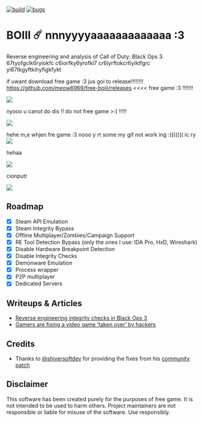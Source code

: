 [![build](https://img.shields.io/github/actions/workflow/status/meow6969/free-boiii/build.yml?branch=main&label=Build&logo=github)](https://github.com/meow6969/free-boiii/actions)
[![bugs](https://img.shields.io/github/issues/momo5502/boiii/bug?label=Bugs)](https://github.com/momo5502/boiii/issues?q=is%3Aissue+is%3Aopen+label%3Abug)

# BOIII ☄️ nnnyyyyaaaaaaaaaaaaa :3

Reverse engineering and analysis of Call of Duty: Black Ops 3.
67tyofgclk6ryiokfc c6iorfky6yrofkl7 cr6iyrftokcr6yiktfgrc yi67tkgyftkihyfigkfykt

if uwant download free game :3 jus goi to release!!!!!!!! https://github.com/meow6969/free-boiii/releases <<<< free game :3 !!!!!!!

<img src="https://meow6969.github.io/moew/peakbulgarian.jpg">

nyooo u canot do dis !! do not free game >:( !!!!!

<img src="https://meow6969.github.io/moew/cirnotalking.gif">

hehe m,e whjen fre game :3
nooo y rt some my gif not work ing :((((((( ic ry 
<img src="https://meow6969.github.io/moew/imdanicing.gif">

hehaa

<img src="https://meow6969.github.io/moew/haha.gif">

cionputr

<img src="https://meow6969.github.io/moew/pythoncomputer.gif">

## Roadmap

- [x] Steam API Emulation
- [x] Steam Integrity Bypass
- [x] Offline Multiplayer/Zombies/Campaign Support
- [x] RE Tool Detection Bypass (only the ones I use: IDA Pro, HxD, Wireshark)
- [x] Disable Hardware Breakpoint Detection
- [x] Disable Integrity Checks
- [x] Demonware Emulation
- [x] Process wrapper
- [x] P2P multiplayer
- [x] Dedicated Servers

## Writeups & Articles

- <a href="https://momo5502.com/posts/2022-11-17-reverse-engineering-integrity-checks-in-black-ops-3/">Reverse engineering integrity checks in Black Ops 3</a>
- <a href="https://techcrunch.com/2023/02/28/gamers-are-fixing-a-video-game-taken-over-by-hackers/">Gamers are fixing a video game ‘taken over’ by hackers</a>

## Credits

- Thanks to <a href="https://github.com/shiversoftdev">@shiversoftdev</a> for providing the fixes from his <a href="https://github.com/shiversoftdev/t7patch">community patch</a>

## Disclaimer

This software has been created purely for the purposes of
free game. It is not intended to be used to harm
others. Project maintainers are not responsible or
liable for misuse of the software. Use responsibly.

